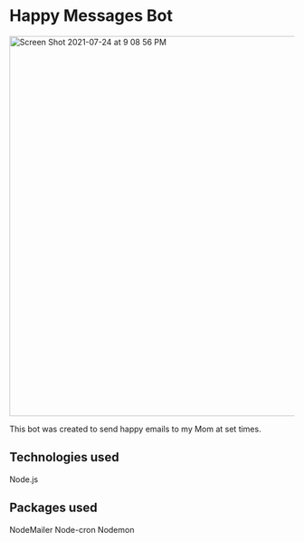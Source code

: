 # Happy Messages Bot
<img width="671" alt="Screen Shot 2021-07-24 at 9 08 56 PM" src="https://user-images.githubusercontent.com/67210629/126887409-59e796d0-37d3-4ba6-af56-eb33c2f2f98a.png">

This bot was created to send happy emails to my Mom at set times. 

## Technologies used
Node.js

## Packages used
NodeMailer
Node-cron
Nodemon
